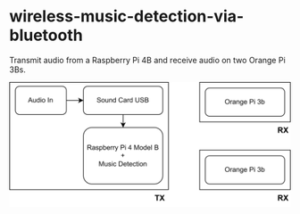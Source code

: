 # wireless-music-detection-via-bluetooth
Transmit audio from a Raspberry Pi 4B and receive audio on two Orange Pi 3Bs.

![alt text](https://github.com/annislsbilla/wireless-music-detection-via-bluetooth/blob/main/diagram%20blok.png?raw=true)
